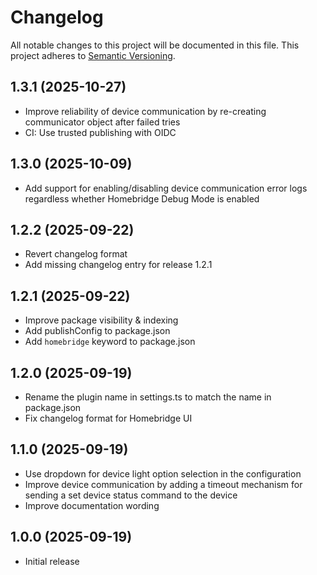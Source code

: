 # Changelog

All notable changes to this project will be documented in this file. This
project adheres to [Semantic Versioning](https://semver.org/spec/v2.0.0.html).

## 1.3.1 (2025-10-27)

- Improve reliability of device communication by re-creating communicator object
  after failed tries
- CI: Use trusted publishing with OIDC

## 1.3.0 (2025-10-09)

- Add support for enabling/disabling device communication error logs regardless
  whether Homebridge Debug Mode is enabled

## 1.2.2 (2025-09-22)

- Revert changelog format
- Add missing changelog entry for release 1.2.1

## 1.2.1 (2025-09-22)

- Improve package visibility & indexing
- Add publishConfig to package.json
- Add `homebridge` keyword to package.json

## 1.2.0 (2025-09-19)

- Rename the plugin name in settings.ts to match the name in package.json
- Fix changelog format for Homebridge UI

## 1.1.0 (2025-09-19)

- Use dropdown for device light option selection in the configuration
- Improve device communication by adding a timeout mechanism for sending a set
  device status command to the device
- Improve documentation wording

## 1.0.0 (2025-09-19)

- Initial release
